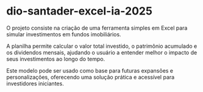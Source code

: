# dio-santader-excel-ia-2025

O projeto consiste na criação de uma ferramenta simples em Excel para simular investimentos em fundos imobiliários. 

A planilha permite calcular o valor total investido, o patrimônio acumulado e os dividendos mensais, ajudando o usuário a entender melhor o impacto de seus investimentos ao longo do tempo. 

Este modelo pode ser usado como base para futuras expansões e personalizações, oferecendo uma solução prática e acessível para investidores iniciantes.

